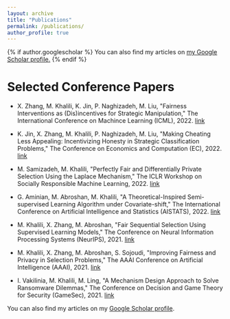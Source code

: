 ```yaml
---
layout: archive
title: "Publications"
permalink: /publications/
author_profile: true
---
```


{% if author.googlescholar %}
  You can also find my articles on <u><a href="{{https://scholar.google.com/citations?user=hSgnKecAAAAJ}}">my Google Scholar profile</a>.</u>
{% endif %}


Selected Conference Papers
====
* X. Zhang, M. Khalili, K. Jin, P. Naghizadeh, M. Liu, "Fairness Interventions as (Dis)incentives for Strategic Manipulation," The International Conference on Machince Learning (ICML), 2022. [link](https://proceedings.mlr.press/v162/zhang22l/zhang22l.pdf)
	
* K. Jin, X. Zhang, M. Khalili, P. Naghizadeh, M. Liu, "Making Cheating Less Appealing: Incentivizing Honesty in Strategic Classification Problems," The Conference on Economics and Computation (EC), 2022. [link](https://dl.acm.org/doi/10.1145/3490486.3538300)
	
* M. Samizadeh, M. Khalili, "Perfectly Fair and Differentially Private Selection Using the Laplace Mechanism," The ICLR Workshop on Socially Responsible Machine Learning, 2022. [link](https://download.huan-zhang.com/events/srml2022/accepted/samizadeh22perfectly.pdf)
	
* G. Aminian, M. Abroshan, M. Khalili, "A Theoretical-Inspired Semi-supervised Learning Algorithm under Covariate-shift," The International Conference on Artificial Intelligence and Statistics (AISTATS), 2022. [link](https://proceedings.mlr.press/v151/aminian22a/aminian22a.pdf)

* M. Khalili, X. Zhang, M. Abroshan, "Fair Sequential Selection Using Supervised Learning Models," The Conference on Neural Information Processing Systems (NeurIPS), 2021. [link](https://proceedings.neurips.cc/paper/2021/file/ed277964a8959e72a0d987e598dfbe72-Paper.pdf)

* M. Khalili, X. Zhang, M. Abroshan, S. Sojoudi, "Improving Fairness and Privacy in Selection Problems," The AAAI Conference on Artificial Intelligence (AAAI), 2021. [link](https://ojs.aaai.org/index.php/AAAI/article/view/16986)

* I. Vakilinia, M. Khalili, M. Ling, "A Mechanism Design Approach to Solve Ransomware Dilemmas," The Conference on Decision and Game Theory for Security (GameSec), 2021. [link](https://link.springer.com/chapter/10.1007/978-3-030-90370-1_10)

You can also find my articles on my [Google Scholar profile](https://scholar.google.com/citations?user=hSgnKecAAAAJ).
